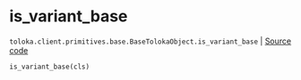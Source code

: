 # is_variant_base
`toloka.client.primitives.base.BaseTolokaObject.is_variant_base` | [Source code](https://github.com/Toloka/toloka-kit/blob/v1.2.3/src/client/primitives/base.py#L237)

```python
is_variant_base(cls)
```

